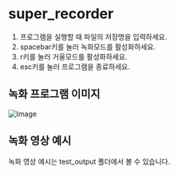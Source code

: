# super_recorder

1. 프로그램을 실행할 때 파일의 저장명을 입력하세요.
2. spacebar키를 눌러 녹화모드를 활성화하세요.
3. r키를 눌러 거울모드를 활성화하세요.
4. esc키를 눌러 프로그램을 종료하세요.

## 녹화 프로그램 이미지  
![Image](https://github.com/user-attachments/assets/693ead00-05cb-4fc8-890c-e254391927ad)  

## 녹화 영상 예시
녹화 영상 예시는 test_output 폴더에서 볼 수 있습니다.